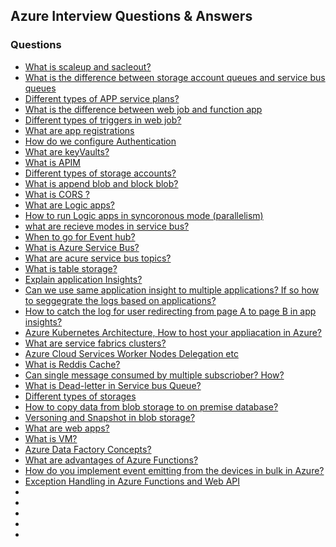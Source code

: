 ## Azure Interview Questions & Answers

### Questions

- [What is scaleup and sacleout?](#)
- [What is the difference between storage account queues and service bus queues](#)
- [Different types of APP service plans?](#)
- [What is the difference between web job and function app](#)
- [Different types of triggers in web job?](#)
- [What are app registrations](#)
- [How do we configure Authentication](#)
- [What are keyVaults?](#)
- [What is APIM](#)
- [Different types of storage accounts? ](#)
- [What is append blob and block blob?](#)
- [What is CORS ?](#)
- [What are Logic apps?](#)
- [How to run Logic apps in syncoronous mode (parallelism)](#)
- [what are recieve modes in service bus?](#)
- [When to go for Event hub?](#)
- [What is Azure Service Bus?](#)
- [What are acure service bus topics?](#)
- [What is table storage?](#)
- [Explain application Insights?](#)
- [Can we use same application insight to multiple applications? If so how to seggegrate the logs based on applications?](#)
- [How to catch the log for user redirecting from page A to page B in app insights?](#)
- [Azure Kubernetes Architecture, How to host your appliacation in Azure?](#)
- [What are service fabrics clusters?](#)
- [Azure Cloud Services Worker Nodes Delegation etc](#)
- [What is Reddis Cache?](#)
- [Can single message consumed by multiple subscriober? How?](#)
- [What is Dead-letter in Service bus Queue?](#)
- [Different types of storages](#)
- [How to copy data from blob storage to on premise database?](#)
- [Versoning and Snapshot in blob storage?](#)
- [What are web apps?](#)
- [What is VM?](#)
- [Azure Data Factory Concepts?](#)
- [What are advantages of Azure Functions?](#)
- [How do you implement event emitting from the devices in bulk in Azure?](#)
- [Exception Handling in Azure Functions and Web API](#)
- [](#)
- [](#)
- [](#)
- [](#)
- [](#)

